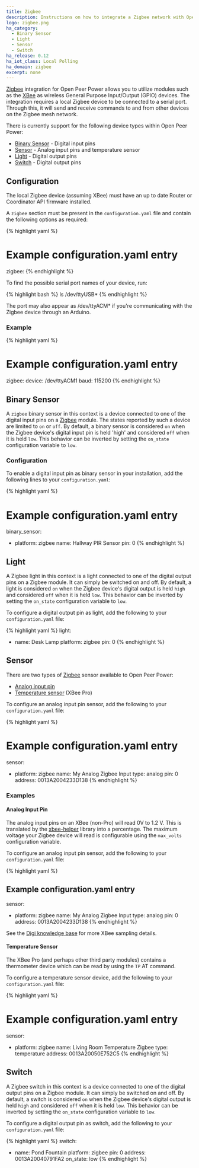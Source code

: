 ```yaml
---
title: Zigbee
description: Instructions on how to integrate a Zigbee network with Open Peer Power.
logo: zigbee.png
ha_category:
  - Binary Sensor
  - Light
  - Sensor
  - Switch
ha_release: 0.12
ha_iot_class: Local Polling
ha_domain: zigbee
excerpt: none
---
```


[Zigbee](https://zigbee.org/what-is-zigbee/) integration for Open Peer Power allows you to utilize modules such as the [XBee](https://www.digi.com/xbee) as wireless General Purpose Input/Output (GPIO) devices. The integration requires a local Zigbee device to be connected to a serial port. Through this, it will send and receive commands to and from other devices on the Zigbee mesh network.

There is currently support for the following device types within Open Peer Power:

- [Binary Sensor](#binary-sensor) - Digital input pins
- [Sensor](#sensor) - Analog input pins and temperature sensor
- [Light](#light) - Digital output pins
- [Switch](#switch) - Digital output pins

## Configuration

The local Zigbee device (assuming XBee) must have an up to date Router or Coordinator API firmware installed.

A `zigbee` section must be present in the `configuration.yaml` file and contain the following options as required:

{% highlight yaml %}
# Example configuration.yaml entry
zigbee:
{% endhighlight %}

To find the possible serial port names of your device, run:

{% highlight bash %}
ls /dev/ttyUSB*
{% endhighlight %}

<div class='note'>
The port may also appear as /dev/ttyACM* if you're communicating with the Zigbee device through an Arduino.
</div>

### Example

{% highlight yaml %}
# Example configuration.yaml entry
zigbee:
  device: /dev/ttyACM1
  baud: 115200
{% endhighlight %}

## Binary Sensor

A `zigbee` binary sensor in this context is a device connected to one of the digital input pins on a [Zigbee](https://zigbee.org/) module. The states reported by such a device are limited to `on` or `off`. By default, a binary sensor is considered `on` when the Zigbee device's digital input pin is held 'high' and considered `off` when it is held `low`. This behavior can be inverted by setting the `on_state` configuration variable to `low`.

### Configuration

To enable a digital input pin as binary sensor in your installation, add the following lines to your `configuration.yaml`:

{% highlight yaml %}
# Example configuration.yaml entry
binary_sensor:
  - platform: zigbee
    name: Hallway PIR Sensor
    pin: 0
{% endhighlight %}

## Light

A Zigbee light in this context is a light connected to one of the digital output pins on a Zigbee module. It can simply be switched on and off. By default, a light is considered `on` when the Zigbee device's digital output is held `high` and considered `off` when it is held `low`. This behavior can be inverted by setting the `on_state` configuration variable to `low`.

To configure a digital output pin as light, add the following to your `configuration.yaml` file:

{% highlight yaml %}
light:
  - name: Desk Lamp
    platform: zigbee
    pin: 0
{% endhighlight %}

## Sensor

There are two types of [Zigbee](https://zigbee.org/) sensor available to Open Peer Power:

- [Analog input pin](#analog-input-pin)
- [Temperature sensor](#temperature-sensor) (XBee Pro)

To configure an analog input pin sensor, add the following to your `configuration.yaml` file:

{% highlight yaml %}
# Example configuration.yaml entry
sensor:
  - platform: zigbee
    name: My Analog Zigbee Input
    type: analog
    pin: 0
    address: 0013A2004233D138
{% endhighlight %}

### Examples

#### Analog Input Pin

The analog input pins on an XBee (non-Pro) will read 0V to 1.2 V. This is translated by the [xbee-helper](https://github.com/flyte/xbee-helper) library into a percentage. The maximum voltage your Zigbee device will read is configurable using the `max_volts` configuration variable.

To configure an analog input pin sensor, add the following to your `configuration.yaml` file:

{% highlight yaml %}
## Example configuration.yaml entry
sensor:
  - platform: zigbee
    name: My Analog Zigbee Input
    type: analog
    pin: 0
    address: 0013A2004233D138
{% endhighlight %}

See the [Digi knowledge base](http://knowledge.digi.com/articles/Knowledge_Base_Article/Digital-and-analog-sampling-using-XBee-radios) for more XBee sampling details.

#### Temperature Sensor

The XBee Pro (and perhaps other third party modules) contains a thermometer device which can be read by using the `TP` AT command.

To configure a temperature sensor device, add the following to your `configuration.yaml` file:

{% highlight yaml %}
# Example configuration.yaml entry
sensor:
  - platform: zigbee
    name: Living Room Temperature Zigbee
    type: temperature
    address: 0013A20050E752C5
{% endhighlight %}

## Switch

A Zigbee switch in this context is a device connected to one of the digital output pins on a Zigbee module. It can simply be switched on and off. By default, a switch is considered `on` when the Zigbee device's digital output is held `high` and considered `off` when it is held `low`. This behavior can be inverted by setting the `on_state` configuration variable to `low`.

To configure a digital output pin as switch, add the following to your `configuration.yaml` file:

{% highlight yaml %}
switch:
  - name: Pond Fountain
    platform: zigbee
    pin: 0
    address: 0013A20040791FA2
    on_state: low
{% endhighlight %}